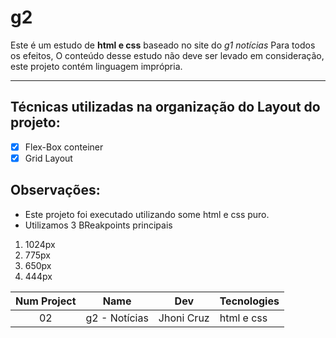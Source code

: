 # g2
 Este é um estudo de **html e css** baseado no site do *g1 notícias*
 Para todos os efeitos, O conteúdo desse estudo não deve ser levado em consideração, este projeto contém linguagem imprópria.

***

## Técnicas utilizadas na organização do Layout do projeto:

- [X] Flex-Box conteiner
- [X] Grid Layout

## Observações: 

* Este projeto foi executado utilizando some html e css puro. 
* Utilizamos 3 BReakpoints principais 
1. 1024px
1. 775px
1. 650px
1. 444px

Num Project | Name | Dev | Tecnologies
:---:|---|---|---
02 | g2 - Notícias | Jhoni Cruz | html e css




